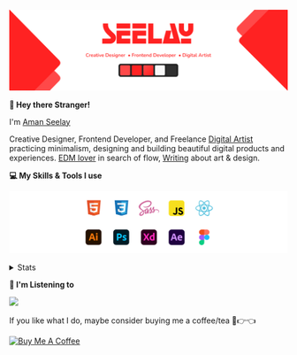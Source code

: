 [![banner](./images/seelay.svg)](https://www.seelay.in)

**👋 Hey there Stranger!**

I'm [Aman Seelay](https://www.seelay.in)

Creative Designer, Frontend Developer, and Freelance [Digital Artist](https://art.seelay.in) practicing minimalism, designing and building beautiful digital products and experiences. [EDM lover](https://pl.seelay.in) in search of flow, [Writing](https://www.seelay.in/blog) about art & design.

**💻 My Skills & Tools I use**

[![banner](./images/skills&tools.svg)](https://www.seelay.in/about)

<details>
  <summary>Stats</summary>

---

<!--START_SECTION:waka-->
![Code Time](http://img.shields.io/badge/Code%20Time-516%20hrs%2018%20mins-blue)

![Profile Views](http://img.shields.io/badge/Profile%20Views-45-blue)

**🐱 My GitHub Data** 

> 🏆 67 Contributions in the Year 2022
 > 
> 📦 1.1 MB Used in GitHub's Storage 
 > 
> 💼 Opted to Hire
 > 
> 📜 2 Public Repositories 
 > 
> 🔑 104 Private Repositories  
 > 
**I'm a Night 🦉** 

```text
🌞 Morning    183 commits    ████░░░░░░░░░░░░░░░░░░░░░   18.67% 
🌆 Daytime    193 commits    █████░░░░░░░░░░░░░░░░░░░░   19.69% 
🌃 Evening    347 commits    ████████░░░░░░░░░░░░░░░░░   35.41% 
🌙 Night      257 commits    ██████░░░░░░░░░░░░░░░░░░░   26.22%

```
📅 **I'm Most Productive on Monday** 

```text
Monday       174 commits    ████░░░░░░░░░░░░░░░░░░░░░   17.76% 
Tuesday      124 commits    ███░░░░░░░░░░░░░░░░░░░░░░   12.65% 
Wednesday    84 commits     ██░░░░░░░░░░░░░░░░░░░░░░░   8.57% 
Thursday     156 commits    ████░░░░░░░░░░░░░░░░░░░░░   15.92% 
Friday       135 commits    ███░░░░░░░░░░░░░░░░░░░░░░   13.78% 
Saturday     169 commits    ████░░░░░░░░░░░░░░░░░░░░░   17.24% 
Sunday       138 commits    ███░░░░░░░░░░░░░░░░░░░░░░   14.08%

```


📊 **This Week I Spent My Time On** 

```text
⌚︎ Time Zone: Asia/Kolkata

💬 Programming Languages: 
Other                    32 mins             █████████████████████░░░░   86.34% 
Markdown                 4 mins              ███░░░░░░░░░░░░░░░░░░░░░░   11.72% 
YAML                     0 secs              ░░░░░░░░░░░░░░░░░░░░░░░░░   1.94%

🔥 Editors: 
Browser                  32 mins             █████████████████████░░░░   86.34% 
VS Code                  5 mins              ███░░░░░░░░░░░░░░░░░░░░░░   13.66%

🐱‍💻 Projects: 
ImSeelay                 37 mins             █████████████████████████   100.0%

💻 Operating System: 
Windows                  37 mins             █████████████████████████   100.0%

```

**I Mostly Code in JavaScript** 

```text
JavaScript               64 repos            ████████████████░░░░░░░░░   64.65% 
TypeScript               21 repos            █████░░░░░░░░░░░░░░░░░░░░   21.21% 
HTML                     5 repos             █░░░░░░░░░░░░░░░░░░░░░░░░   5.05% 
CSS                      4 repos             █░░░░░░░░░░░░░░░░░░░░░░░░   4.04% 
Vue                      4 repos             █░░░░░░░░░░░░░░░░░░░░░░░░   4.04%

```


**Timeline**

![Chart not found](https://raw.githubusercontent.com/ImSeelay/ImSeelay/master/charts/bar_graph.png) 


 Last Updated on 06/07/2022 21:14:45 UTC
<!--END_SECTION:waka-->

---

 </details>

**🎵 I'm Listening to**

<object data="https://now-play.vercel.app/api/generate?uid=7a17a86e-d6b7-43b5-8d9c-1d6dae42a779" >

  <img src="https://now-play.vercel.app/api/generate?uid=7a17a86e-d6b7-43b5-8d9c-1d6dae42a779" />

</object>

If you like what I do, maybe consider buying me a coffee/tea 🥺👉👈

<a href="https://www.buymeacoffee.com/seelay" target="_blank"><img src="https://cdn.buymeacoffee.com/buttons/v2/default-red.png" alt="Buy Me A Coffee" width="150" ></a>
